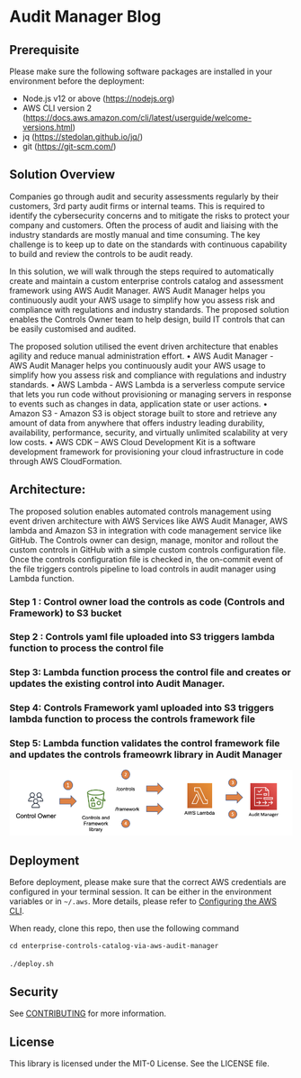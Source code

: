 # Audit Manager Blog

## Prerequisite

Please make sure the following software packages are installed in your environment before the deployment:

-   Node.js v12 or above (https://nodejs.org)
-   AWS CLI version 2 (https://docs.aws.amazon.com/cli/latest/userguide/welcome-versions.html)
-   jq (https://stedolan.github.io/jq/)
-   git (https://git-scm.com/)

## Solution Overview
Companies go through audit and security assessments regularly by their customers, 3rd party audit firms or internal teams. This is required to identify the cybersecurity concerns and to mitigate the risks to protect your company and customers. Often the process of audit and liaising with the industry standards are mostly manual and time consuming. The key challenge is to keep up to date on the standards with continuous capability to build and review the controls to be audit ready.

In this solution, we will walk through the steps required to automatically create and maintain a custom enterprise controls catalog and assessment framework using AWS Audit Manager. AWS Audit Manager helps you continuously audit your AWS usage to simplify how you assess risk and compliance with regulations and industry standards. The proposed solution enables the Controls Owner team to help design, build IT controls that can be easily customised and audited. 

The proposed solution utilised the event driven architecture that enables agility and reduce manual administration effort.
•	AWS Audit Manager - AWS Audit Manager helps you continuously audit your AWS usage to simplify how you assess risk and compliance with regulations and industry standards.
•	AWS Lambda - AWS Lambda is a serverless compute service that lets you run code without provisioning or managing servers in response to events such as changes in data, application state or user actions.
•	Amazon S3 - Amazon S3 is object storage built to store and retrieve any amount of data from anywhere that offers industry leading durability, availability, performance, security, and virtually unlimited scalability at very low costs.
•	AWS CDK – AWS Cloud Development Kit is a software development framework for provisioning your cloud infrastructure in code through AWS CloudFormation.

## Architecture:
The proposed solution enables automated controls management using event driven architecture with AWS Services like AWS Audit Manager, AWS lambda and Amazon S3 in integration with code management service like GitHub. The Controls owner can design, manage, monitor and rollout the custom controls in GitHub with a simple custom controls configuration file. Once the controls configuration file is checked in, the on-commit event of the file triggers controls pipeline to load controls in audit manager using Lambda function. 

### Step 1 : Control owner load the controls as code (Controls and Framework) to S3 bucket

### Step 2 : Controls yaml file uploaded into S3 triggers lambda function to process the control file

### Step 3: Lambda function process the control file and creates or updates the existing control into Audit Manager. 

### Step 4: Controls Framework yaml uploaded into S3 triggers lambda function to process the controls framework file

### Step 5: Lambda function validates the control framework file and updates the controls frameowrk library in Audit Manager

![Enterprise Controls using Audit Manager](/images/solution-overview.png?raw=true "Enterprise Controls using Audit Manager")


## Deployment

Before deployment, please make sure that the correct AWS credentials are configured in your terminal session. It can be either in the environment variables or in `~/.aws`. More details, please refer to [Configuring the AWS CLI](https://docs.aws.amazon.com/cli/latest/userguide/cli-chap-configure.html).

When ready, clone this repo, then use the following command

```
cd enterprise-controls-catalog-via-aws-audit-manager

./deploy.sh

```


## Security

See [CONTRIBUTING](CONTRIBUTING.md#security-issue-notifications) for more information.

## License

This library is licensed under the MIT-0 License. See the LICENSE file.

